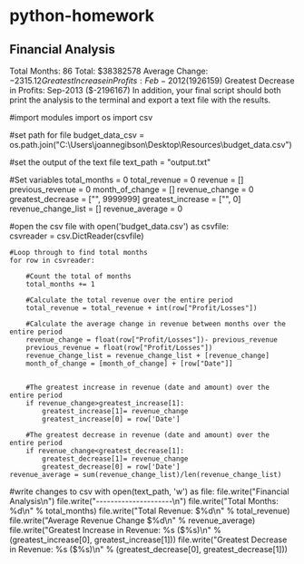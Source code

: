 # python-homework

Financial Analysis
----------------------------
Total Months: 86
Total: $38382578
Average  Change: $-2315.12
Greatest Increase in Profits: Feb-2012 ($1926159)
Greatest Decrease in Profits: Sep-2013 ($-2196167)
In addition, your final script should both print the analysis to the terminal and export a text file with the results.



#import modules
import os
import csv

#set path for file
budget_data_csv = os.path.join("C:\\Users\\joannegibson\\Desktop\\Resources\\budget_data.csv")

#set the output of the text file
text_path = "output.txt"

#Set variables
total_months = 0
total_revenue = 0
revenue = []
previous_revenue = 0
month_of_change = []
revenue_change = 0
greatest_decrease = ["", 9999999]
greatest_increase = ["", 0]
revenue_change_list = []
revenue_average = 0


#open the csv file
with open('budget_data.csv') as csvfile:  
    csvreader = csv.DictReader(csvfile)

    #Loop through to find total months
    for row in csvreader:

        #Count the total of months
        total_months += 1

        #Calculate the total revenue over the entire period
        total_revenue = total_revenue + int(row["Profit/Losses"])

        #Calculate the average change in revenue between months over the entire period
        revenue_change = float(row["Profit/Losses"])- previous_revenue
        previous_revenue = float(row["Profit/Losses"])
        revenue_change_list = revenue_change_list + [revenue_change]
        month_of_change = [month_of_change] + [row["Date"]]
       

        #The greatest increase in revenue (date and amount) over the entire period
        if revenue_change>greatest_increase[1]:
            greatest_increase[1]= revenue_change
            greatest_increase[0] = row['Date']

        #The greatest decrease in revenue (date and amount) over the entire period
        if revenue_change<greatest_decrease[1]:
            greatest_decrease[1]= revenue_change
            greatest_decrease[0] = row['Date']
    revenue_average = sum(revenue_change_list)/len(revenue_change_list)

#write changes to csv
with open(text_path, 'w') as file:
    file.write("Financial Analysis\n")
    file.write("---------------------\n")
    file.write("Total Months: %d\n" % total_months)
    file.write("Total Revenue: $%d\n" % total_revenue)
    file.write("Average Revenue Change $%d\n" % revenue_average)
    file.write("Greatest Increase in Revenue: %s ($%s)\n" % (greatest_increase[0], greatest_increase[1]))
    file.write("Greatest Decrease in Revenue: %s ($%s)\n" % (greatest_decrease[0], greatest_decrease[1]))
